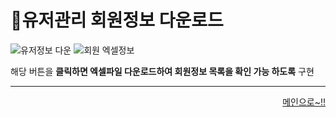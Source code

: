 # 📌유저관리 회원정보 다운로드   

![유저정보 다운](https://user-images.githubusercontent.com/105382798/182335218-9cdcdc4b-d82d-4273-b2e9-55c3288fae03.png)
![회원 엑셀정보](https://user-images.githubusercontent.com/105382798/182335708-7e9b32bd-1eb2-45d6-a60c-82244a2d026c.png)


해당 버튼을 **클릭하면 엑셀파일 다운로드하여 회원정보 목록을 확인 가능 하도록** 구현
***
<div align="right">   
  
[메인으로~!!](https://github.com/kwanwwok/finalproject/blob/main/%EA%B5%AC%ED%98%84%EC%84%A4%EB%AA%85/%EA%B4%80%EB%A6%AC%EC%9E%90%20%EB%A9%94%EC%9D%B8.md)   

</div>
